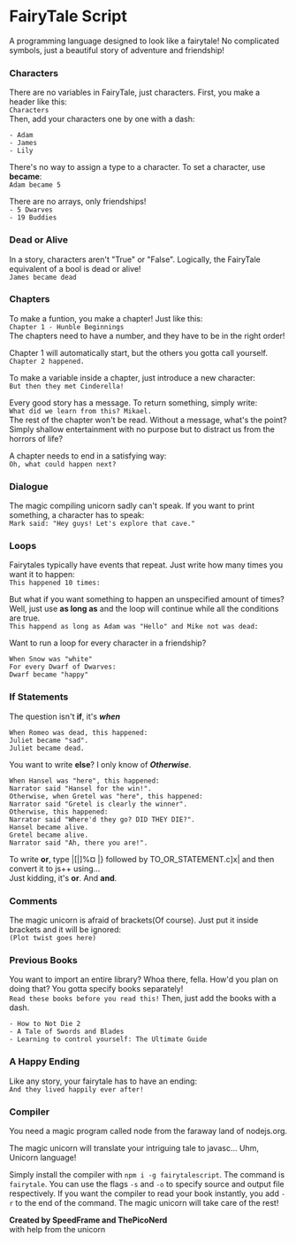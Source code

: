 # FairyTale Script

A programming language designed to look like a fairytale! No complicated symbols, just a beautiful story of adventure and friendship!

### Characters
There are no variables in FairyTale, just characters. First, you make a header like this:  
```Characters```  
Then, add your characters one by one with a dash:
```
- Adam
- James
- Lily
```
There's no way to assign a type to a character.
To set a character, use **became**:  
```Adam became 5```

There are no arrays, only friendships!  
`- 5 Dwarves`  
`- 19 Buddies`

### Dead or Alive
In a story, characters aren't "True" or "False". Logically, the FairyTale equivalent of a bool is dead or alive!   
`James became dead`

### Chapters
To make a funtion, you make a chapter! Just like this:  
`Chapter 1 - Hunble Beginnings`  
The chapters need to have a number, and they have to be in the right order!

 Chapter 1 will automatically start, but the others you gotta call yourself.  
`Chapter 2 happened.`

To make a variable inside a chapter, just introduce a new character:  
`But then they met Cinderella!`

Every good story has a message. To return something, simply write:  
`What did we learn from this? Mikael.`  
The rest of the chapter won't be read. Without a message, what's the point? Simply shallow entertainment with no purpose but to distract us from the horrors of life?

A chapter needs to end in a satisfying way:  
`Oh, what could happen next?`

### Dialogue
The magic compiling unicorn sadly can't speak. If you want to print something, a character has to speak:  
`Mark said: "Hey guys! Let's explore that cave."`

### Loops
Fairytales typically have events that repeat. Just write how many times you want it to happen:  
`This happened 10 times:`

But what if you want something to happen an unspecified amount of times? Well, just use **as long as** and the loop will continue while all the conditions are true.  
`This happend as long as Adam was "Hello" and Mike not was dead:`

Want to run a loop for every character in a friendship?
```
When Snow was "white"
For every Dwarf of Dwarves:
Dwarf became "happy"
```

### If Statements
The question isn't **if**, it's ***when***
```
When Romeo was dead, this happened:
Juliet became "sad".
Juliet became dead.
```
You want to write **else**? I only know of ***Otherwise***.
```
When Hansel was "here", this happened:
Narrator said "Hansel for the win!".
Otherwise, when Gretel was "here", this happened:
Narrator said "Gretel is clearly the winner".
Otherwise, this happened:
Narrator said "Where'd they go? DID THEY DIE?".
Hansel became alive.
Gretel became alive.
Narrator said "Ah, there you are!".
```
To write **or**, type |[|]%¤ |} followed by TO_OR_STATEMENT.c]x| and then convert it to js++ using...   
Just kidding, it's **or**. And **and**.

### Comments
The magic unicorn is afraid of brackets(Of course). Just put it inside brackets and it will be ignored:   
`(Plot twist goes here)`

### Previous Books
You want to import an entire library? Whoa there, fella. How'd you plan on doing that? You gotta specify books separately!  
`Read these books before you read this!`
Then, just add the books with a dash.
```
- How to Not Die 2
- A Tale of Swords and Blades
- Learning to control yourself: The Ultimate Guide
```

### A Happy Ending
Like any story, your fairytale has to have an ending:  
`And they lived happily ever after!`

### Compiler
You need a magic program called node from the faraway land of nodejs.org.

The magic unicorn will translate your intriguing tale to javasc... Uhm, Unicorn language!

Simply install the compiler with `npm i -g fairytalescript`. The command is `fairytale`. You can use the flags `-s` and `-o` to specify source and output file respectively. If you want the compiler to read your book instantly, you add `-r` to the end of the command. The magic unicorn will take care of the rest!

**Created by SpeedFrame and ThePicoNerd**  
with help from the unicorn
